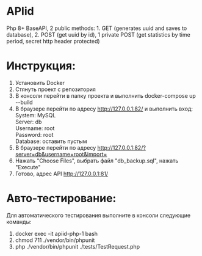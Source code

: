 # APIid
Php 8+ BaseAPI, 2 public methods: 1. GET (generates uuid and saves to database), 2. POST (get uuid by id), 1 private POST (get statistics by time period, secret http header protected)

# Инструкция:
1. Установить Docker
2. Стянуть проект с репозитория
3. В консоли перейти в папку проекта и выполнить docker-compose up --build
4. В браузере перейти по адресу http://127.0.0.1:82/ и выполнить вход:  
   System: MySQL  
   Server: db  
   Username: root  
   Password: root  
   Database: оставить пустым  
5. В браузере перейти по адресу http://127.0.0.1:82/?server=db&username=root&import=
6. Нажать "Choose Files", выбрать файл "db_backup.sql", нажать "Execute"
7. Готово, адрес API http://127.0.0.1:81/

# Авто-тестирование:
Для автоматического тестирования выполните в консоли следующие команды:
1. docker exec -it apiid-php-1 bash
2. chmod 711 ./vendor/bin/phpunit
3. php ./vendor/bin/phpunit ./tests/TestRequest.php








